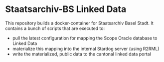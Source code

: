 # Staatsarchiv-BS Linked Data

This repository builds a docker-container for Staatsarchiv Basel Stadt.
It contains a bunch of scripts that are executed to:
* pull the latest configuration for mapping the Scope Oracle database to Linked Data
* materialize this mapping into the internal Stardog server (using R2RML)
* write the materialized, public data to the cantonal linked data portal


